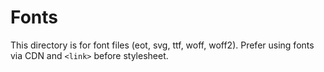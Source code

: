 # Fonts #

This directory is for font files (eot, svg, ttf, woff, woff2).
Prefer using fonts via CDN and `<link>` before stylesheet.

